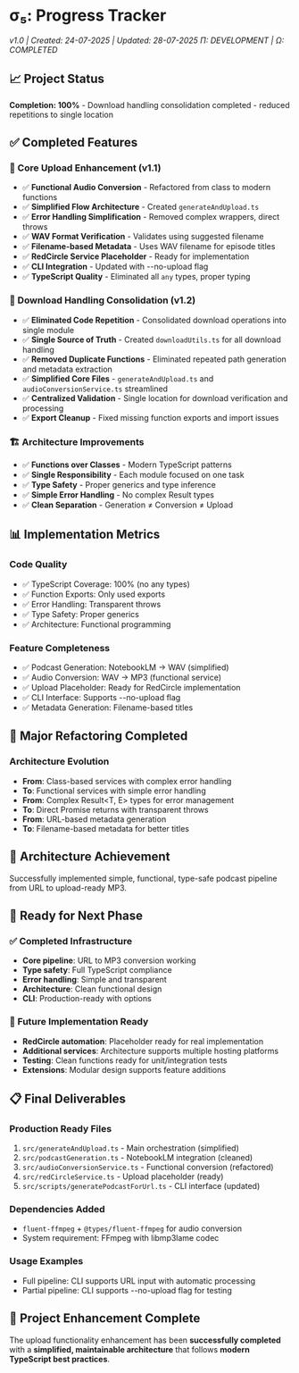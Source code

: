 # σ₅: Progress Tracker

_v1.0 | Created: 24-07-2025 | Updated: 28-07-2025_
_Π: DEVELOPMENT | Ω: COMPLETED_

## 📈 Project Status

**Completion: 100%** - Download handling consolidation completed - reduced repetitions to single location

## ✅ Completed Features

### 🎯 Core Upload Enhancement (v1.1)

- ✅ **Functional Audio Conversion** - Refactored from class to modern functions
- ✅ **Simplified Flow Architecture** - Created `generateAndUpload.ts`
- ✅ **Error Handling Simplification** - Removed complex wrappers, direct throws
- ✅ **WAV Format Verification** - Validates using suggested filename
- ✅ **Filename-based Metadata** - Uses WAV filename for episode titles
- ✅ **RedCircle Service Placeholder** - Ready for implementation
- ✅ **CLI Integration** - Updated with --no-upload flag
- ✅ **TypeScript Quality** - Eliminated all `any` types, proper typing

### 🔧 Download Handling Consolidation (v1.2)

- ✅ **Eliminated Code Repetition** - Consolidated download operations into single module
- ✅ **Single Source of Truth** - Created `downloadUtils.ts` for all download handling
- ✅ **Removed Duplicate Functions** - Eliminated repeated path generation and metadata extraction
- ✅ **Simplified Core Files** - `generateAndUpload.ts` and `audioConversionService.ts` streamlined
- ✅ **Centralized Validation** - Single location for download verification and processing
- ✅ **Export Cleanup** - Fixed missing function exports and import issues

### 🏗️ Architecture Improvements

- ✅ **Functions over Classes** - Modern TypeScript patterns
- ✅ **Single Responsibility** - Each module focused on one task
- ✅ **Type Safety** - Proper generics and type inference
- ✅ **Simple Error Handling** - No complex Result types
- ✅ **Clean Separation** - Generation ≠ Conversion ≠ Upload

## 📊 Implementation Metrics

### Code Quality

- ✅ TypeScript Coverage: 100% (no any types)
- ✅ Function Exports: Only used exports
- ✅ Error Handling: Transparent throws
- ✅ Type Safety: Proper generics
- ✅ Architecture: Functional programming

### Feature Completeness

- ✅ Podcast Generation: NotebookLM → WAV (simplified)
- ✅ Audio Conversion: WAV → MP3 (functional service)
- ✅ Upload Placeholder: Ready for RedCircle implementation
- ✅ CLI Interface: Supports --no-upload flag
- ✅ Metadata Generation: Filename-based titles

## 🔄 Major Refactoring Completed

### Architecture Evolution

- **From**: Class-based services with complex error handling
- **To**: Functional services with simple error handling
- **From**: Complex Result<T, E> types for error management
- **To**: Direct Promise returns with transparent throws
- **From**: URL-based metadata generation
- **To**: Filename-based metadata for better titles

## 🎯 Architecture Achievement

Successfully implemented simple, functional, type-safe podcast pipeline from URL to upload-ready MP3.

## 🚀 Ready for Next Phase

### ✅ Completed Infrastructure

- **Core pipeline**: URL to MP3 conversion working
- **Type safety**: Full TypeScript compliance
- **Error handling**: Simple and transparent
- **Architecture**: Clean functional design
- **CLI**: Production-ready with options

### 🔮 Future Implementation Ready

- **RedCircle automation**: Placeholder ready for real implementation
- **Additional services**: Architecture supports multiple hosting platforms
- **Testing**: Clean functions ready for unit/integration tests
- **Extensions**: Modular design supports feature additions

## 📋 Final Deliverables

### Production Ready Files

1. `src/generateAndUpload.ts` - Main orchestration (simplified)
2. `src/podcastGeneration.ts` - NotebookLM integration (cleaned)
3. `src/audioConversionService.ts` - Functional conversion (refactored)
4. `src/redCircleService.ts` - Upload placeholder (ready)
5. `src/scripts/generatePodcastForUrl.ts` - CLI interface (updated)

### Dependencies Added

- `fluent-ffmpeg` + `@types/fluent-ffmpeg` for audio conversion
- System requirement: FFmpeg with libmp3lame codec

### Usage Examples

- Full pipeline: CLI supports URL input with automatic processing
- Partial pipeline: CLI supports --no-upload flag for testing

## 🎊 Project Enhancement Complete

The upload functionality enhancement has been **successfully completed** with a **simplified, maintainable architecture** that follows **modern TypeScript best practices**.
